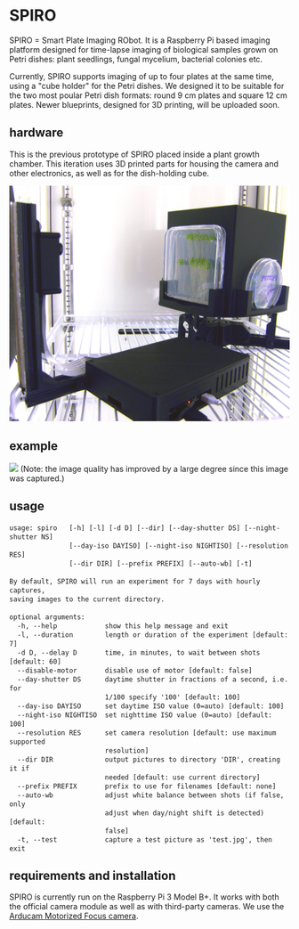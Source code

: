 # SPIRO
SPIRO = Smart Plate Imaging RObot. It is a Raspberry Pi based imaging platform designed for time-lapse imaging of biological samples grown on Petri dishes: plant seedlings, fungal mycelium, bacterial colonies etc.

Currently, SPIRO supports imaging of up to four plates at the same time, using a "cube holder" for the Petri dishes. We designed it to be suitable for the two most poular Petri dish formats: round 9 cm plates and square 12 cm plates. Newer blueprints, designed for 3D printing, will be uploaded soon.

## hardware

This is the previous prototype of SPIRO placed inside a plant growth chamber. This iteration uses 3D printed parts for housing the camera and other electronics, as well as for the dish-holding cube.

<img src="https://raw.githubusercontent.com/jonasoh/web/master/petripi-3dprinted.jpg">

## example

<img src="https://github.com/jonasoh/web/raw/master/day-cropped-optim.gif">
(Note: the image quality has improved by a large degree since this image was captured.)

## usage

```
usage: spiro   [-h] [-l] [-d D] [--dir] [--day-shutter DS] [--night-shutter NS]
               [--day-iso DAYISO] [--night-iso NIGHTISO] [--resolution RES]
               [--dir DIR] [--prefix PREFIX] [--auto-wb] [-t]

By default, SPIRO will run an experiment for 7 days with hourly captures,
saving images to the current directory.

optional arguments:
  -h, --help            show this help message and exit
  -l, --duration        length or duration of the experiment [default: 7]
  -d D, --delay D       time, in minutes, to wait between shots [default: 60]
  --disable-motor       disable use of motor [default: false]
  --day-shutter DS      daytime shutter in fractions of a second, i.e. for
                        1/100 specify '100' [default: 100]
  --day-iso DAYISO      set daytime ISO value (0=auto) [default: 100]
  --night-iso NIGHTISO  set nighttime ISO value (0=auto) [default: 100]
  --resolution RES      set camera resolution [default: use maximum supported
                        resolution]
  --dir DIR             output pictures to directory 'DIR', creating it if
                        needed [default: use current directory]
  --prefix PREFIX       prefix to use for filenames [default: none]
  --auto-wb             adjust white balance between shots (if false, only
                        adjust when day/night shift is detected) [default:
                        false]
  -t, --test            capture a test picture as 'test.jpg', then exit
```

## requirements and installation

SPIRO is currently run on the Raspberry Pi 3 Model B+. It works with both the official camera module as well as with third-party cameras. We use the [Arducam Motorized Focus camera](http://www.arducam.com/programmable-motorized-focus-camera-raspberry-pi/).
